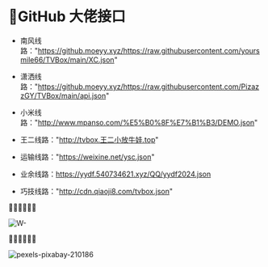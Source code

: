 #    🍓GitHub 大佬接口 

* 南风线路："https://github.moeyy.xyz/https://raw.githubusercontent.com/yoursmile66/TVBox/main/XC.json"

* 潇洒线路："https://github.moeyy.xyz/https://raw.githubusercontent.com/PizazzGY/TVBox/main/api.json"

* 小米线路："http://www.mpanso.com/%E5%B0%8F%E7%B1%B3/DEMO.json"

* 王二线路："http://tvbox.王二小放牛娃.top"

* 运输线路："https://weixine.net/ysc.json"

* 业余线路：https://yydf.540734621.xyz/QQ/yydf2024.json

* 巧技线路："http://cdn.qiaoji8.com/tvbox.json"



🐓🐓🐓🐓🐓🐓

![W-](https://github.com/alantang1977/X/assets/107459091/78d25b3c-3e94-4c44-b87b-c14472c029f8)

🦜🦜🦜🦜🦜🦜

![pexels-pixabay-210186](https://github.com/alantang1977/X/assets/107459091/a3948131-dc5f-4089-805a-272248a98b82)
